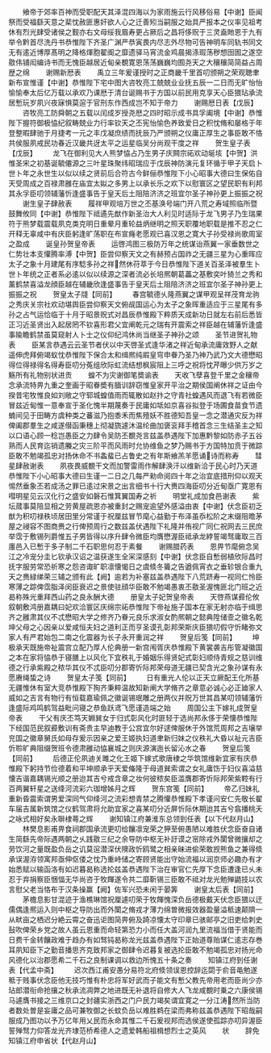 <!-- { "loadSidebar": true } -->
　　飨帝于郊率百神而受职配天其泽混四海以为家雨施云行风移俗易【中谢】臣闻祭而受福繇天意之棐忱赦匪惠奸欲人心之迁善矧当嗣服之始具严报本之仪率见祖考休有烈光肆受诸侯之觐亦右文母绥我眉寿更占厥后之昌将侈贶于三灵盍貤恩于九有举令黔首尽洗丹书恭惟陛下齐圣广渊严恭寅畏内尽志外尽物可告神明车同轨书同文无有逺近博厚髙明之降格煇胞翟阍之靡遗驿马宵流金鸡晨揭涤瑕荡秽想囹圄之遂空敭伟铺闳编诗书而无愧臣越居近甸亲覩寛恩荡荡巍巍均囿尧天之大穰穰简简益占周歴之绵
　　谢赐新厯表
　　禹立三年爰谨授时之正商畿千里首叨颁朔之荣观聴聿新布宣惟谨【中谢】恭惟陛下宅中图大咨牧亮工兢兢业业抚五辰一二日而无旷怡怡愉愉奉太后亿万载以承欢乃课厯于清台诞赐书于方国以前民用克享天心臣猥玷承流居慙玩岁夙兴夜寐惧莫逭于官刑东作西成岂不知于帝力
　　谢赐厯日表【戊辰】
　　咨牧亮工防舜朝之五载以闰成岁授尧厯之四时昭示成书具孚阖境【中谢】恭惟陛下握符御极恊纪叙畴兢业力行率钦天之丕宪怡愉色养致爱日之积忱脩和屡格于年登整暇肆驰于月捷考一元之丰戊凝庶绩而抚辰乃严颁朔之仪庸正厚生之事臣敢不恪共侯服夙戒民功春近汉畿共迓太平之运星临吴分尚观干度之祥
　　贺生皇子表【戊辰】
　　龙飞在御利见大人熊梦恊占乃生男子庆闗宗祏欢动埏垓【中贺】洪惟圣宋之初基诞毓僊源之三叶星珠聚纬昭瑞应于戊辰神防演元复环循于甲子天启卜世卜年之永世生以似以续之贤前后合符古今鲜俪恭惟陛下小心昭事大德曰生保佑自天受周成之百禄肃雝在庙宜太姒之多男上以承长乐之欢下以慰寰区之望民职有利邦其永孚臣叨领辅藩忻逢盛事告于皇天后土阻陪济济之班宜尔圣子神孙更上振振之祝
　　谢生皇子肆赦表
　　履祥甲观培万世之丕基涣号端门开八荒之寿域照临所暨鼓舞攸同【中谢】恭惟陛下祗遹先猷作新圣治大人利见时适际于龙飞男子乃生瑞果符于熊梦载震载夙克类克明日重晕月重轮益炳继明之照天职覆地职载是推不忍之仁开释无辜咸中有庆臣躬逢旷荡职在布宣癃老愿观已喜汉恩之寛大子孙受禄尚歌周室之盈成
　　诞皇孙贺皇帝表
　　运啓鸿图三极防万年之统谋诒燕翼一家垂数世之仁势壮本支懽腾率溥【中贺】臣尝仰察天文之有赫预占国祚之无疆三星为心重晖应太子之象十月建尾有序騐多孙之祥然休苻萃于今日恭惟陛下道关百圣泽被羣生卜世卜年统之正者系必逺以似以续源之深者流必长培熈朝葛藟之基敷奕叶猗兰之秀和薰鹤禁喜溢龙顔臣越在辅畿欣逢盛事告于皇天后土阻陪济济之班宜尔圣子神孙更上振振之祝
　　贺皇太子牋【同前】
　　春宫毓德乆隆燕翼之谋甲观呈祥茂育龙驹之秀庆关宗社欢动堪舆臣尝仰察天文俯觇国运心为太子之象晖重适应于三星尾有多孙之占气运恰临于十月于昭景贶式对昌辰恭惟殿下粹质天成新功日就左右前后悉皆正习近圣贤出入起居罔不钦喜形君父宜阐乾元之瑞有开震索之祥臣越在辅藩忻逢盛事隃瞻鹤禁虽莫窥射人卜士之仪仰纪鸿休尚当继圣子神孙之颂
　　圣节进贺礼物表
　　臣某言恭遇云云圣节者伏以中天啓圣式逢华渚之祥近甸承流庸效野人之献遥伸虎拜俯竭蚁忱恭惟陛下保合太和缉熈纯嘏皇穹申眷乃圣乃神乃武乃文大德懋昭得位得禄得名得寿臣叨分菟组欣际虹流结想枫宸阻上三呼之祝将忱芹曝少供万岁之觞所有礼物别状进贡
　　蝗不为灾谢御笔奬谕表
　　天收飞孽喜登千里之金穰帝念承流特畀九重之奎画于昭眷奬有腼训辞窃惟皇家开平治之期侯国阐休祥之证由今揆昔宅牧惟良如刘敞之守郓城蝗值雨而辄散如赵抃之守青社蝗遇风而退飞有若微臣冒兹近甸惟一意奉宣于圣化愧半期蔑奏于民庸如坻如京喜谷拟登于场圃食苗食节遗蝻间见于田畴方虞种类之蕃滋乃抱黍禾而焦殪妖不胜德知吾皇一念之潜通灾反为祥俾阖郡羣生之咸遂僣函秉穗上彻凝旒遽沐温纶曲加褒衮拜手稽首念三生结圣主之知以口语心顾一稔岂愚臣之力肆令吴防丕覩尧言兹盖恭遇陛下加惠黔黎如防赤子五谷熟而人民育迄销遗螣之灾三阶平而风雨时允协维鱼之梦乃赐书于方国特加贲于微踪臣敢不勉竭孤忠对扬休命不书螽蜚已占鲁史之有年斯飨羔羊愿诵诗而称寿
　　彗星肆赦谢表
　　夙夜畏威覩干文而加警雷雨作解肆涣汗以维新洽于民心时乃天道恭惟陛下小心昭事大德曰生谨一二日之几每严勑命阅四十年之治宜底措刑仰以观天惕然垂象丕若成汤之罪已逺过宋景之出言细书十行大赉四海臣叨分近甸亟广寛恩有嘒明星见云汉化行之盛安如磐石惟箕翼国寿之祈
　　明堂礼成加食邑谢表
　　紫坛蒇事莫陪显相之劳黄屋疏恩亦被重封之赐宠逾望外感溢由衷【中谢】伏念臣初乏猷为积叨禄秩顷居田里分常谨于祝厘兹冒节麾心益勤于布泽虽忝松阶之末缀阻曕茅屋之祲容不图商赉之行俾预周行之数兹盖伏遇陛下礼隆并侑视广同仁祝网去三民庶举霑于敷锡列爵惟五子男皆得以序升肆令微臣均膺懋渥臣祗承龙綍誓竭驽庸取三百廛邑入已慙于多子制二千石职思何忍于素餐
　　谢赐腊药表
　　恩畀节麾俯念吴江之冷宠分圭匕钦承汉诏之温获遂生全冞深感刻【中谢】伏念臣自慙弱植欣际昌时抚字服劳常恐祈寒之怨咨诹旷职凛懐愒日之虞倐冬籥之告遒佩宵衣之垂轸银合重九天之赉緑绨荣三辅之颁有此【阙】逾若为补塞兹盖恭遇陛下八荒跻寿一视同仁怜臣寒薄之踪俾霑脂泽闵臣衰迟之景使驻顔华臣敢不勉竭愚衷丕敭圣渥愧匪北门班之近曷称殊光重拜西山药之良永酬大德
　　册皇太子妃贺皇帝表
　　天啓燕谋彛伦攸叙朝敷鸿册嘉耦曰妃欢洽寰区庆绵宗祏恭惟陛下帝祉施子国本在家无射亦临于缉思齐之雝肃其仪不忒懋昭大学之修齐乃眷元良乐求淑女酌熈朝之懿典陞储壸之徽名乾坤父母之心因亲以爱咸恒夫妇之道利正而亨圣谟孔彰邦荣斯庆臣猥叨假守忻睹弥文家人有严君始包二南之化震器为长子永开重润之祥
　　贺皇后笺【同前】
　　坤极承天既施帝祉震宫立配乃厚人伦典册一新宫闱胥庆恭惟殿下黄裳袭吉彤管凝徽国之本在家将恊恭于寝膳上以风化下宜秩礼于婚姻乐得贤妃式彰妇顺侍青规之慈训维德之行承紫殿之秾华其仪不忒臣叨分郡寄忻际邦荣母道无疆已契含光之象孙谋有永愿赓绳蛰之诗
　　贺皇太子笺【同前】
　　日有重光人伦以正天立厥配王化所基无疆惟休有室大竞恭惟殿下狥齐秉粹温故知新阐大学脩齐之章意必诚心必正廸家人威如之吉言有物行有恒载嘉瑜佩之徽诞锡珉雕之册两仪并贶万世其昌某叨领辅藩忻逢盛际鸡鸣鹤驾益毗问寝之恭鱼跃鸢飞愿谨造端之始
　　周国公主下嫁礼成贺皇帝表
　　干父有庆丕笃天婣巽女于归式彰风化时匪轻于选尚邦永侈于荣懐恭惟陛下经国范民叙彛敷训有斋贵主早迪教于公宫宜尔好逑俾服休于外馆荒周邦之吉壌举兖国之徽章舅氏如母存爰示因亲之爱王姬执妇道聿新归妹之仪秩礼大昏以祉元吉臣忻聆旷典阻缀贺班令德肃雝动恊襄城之则庆源演迤长留沁水之春
　　贺皇后笺【同前】
　　后德正伦夙迪关雎之化王姬下嫁式歌唐棣之华筑馆维新宜家有庆恭惟殿下躬持节俭德着和平坤顺承乎天爱偹隆于母道巽索谓之女礼庸饬于妇仪喜溢慈懐吉谐嘉耦锡光顺之册迨其吉兮戒含章之妆何彼秾矣臣滥膺郡寄忻际邦荣紫鞚有行百两翼轩星之送绛河流彩六珈增姊月之辉
　　贺东宫笺【同前】
　　帝乙归妹礼重新昏震索谓男爱深同气仰绛河之流彩想青禁之腾懽恭惟殿下孝谨问安仁先敬长翟车届吉属新筑馆之仪鹤驾肃将允助宜家之喜某叨分近屏忻际休期迨其吉兮翕播桃夭之咏式相好矣永聨棣蕚之辉
　　谢知镇江府兼淮东总领到任表【以下代赵月山】
　　林樊息影甫畀食祠郡国承流更叨给饟凛宠荣之狎至俯愚陋以难胜伏念臣奋自诸生简繇先帝际遇两朝之乆践敭三纪之余导防中枢无补訏谟之宻除戎外闑曾微攘却之劳饮河之量既盈负岳之讥莫逭潜深伏隩政忻鸥鹭之相亲昧进偷荣敢觊熊鱼之兼得倐承误渥洊领寓邦亟伸伛偻之忱乃重峙储之寄顾贤能出守始流福以润京师必趣办有才始悉赋以输函洛有如迟暮曷称选抡兹盖恭遇陛下治在审官仁先厚下念臣遭逢已乆未忍于弃捐察臣悃愊无华尚咨于牧餫遂令共二靡靳锡三臣敢不祗对龙光勉殚鼯技以农言慰父老当恪布于汉条操赢【阙】佐军兴恐未闲于晏筭
　　谢皇太后表【同前】
　　茅檐息影甘混迹于渔樵琳馆祝厘遽叨荣于牧餫愧深负岳德极戴天伏念臣猥以迂儒偶逢熈运入则中枢之导防出而外闑之脩戎才薄力绵曽微报效器盈量溢秪速颠隮一从畎亩之栖迟分絶云霄之奋迅讵图简畀俯及踦凉懐太守印章已骇邮亭之旧吏给刺史鼔吹俾荣乡党之故人虽云恩重而命轻第恐力小而任大盖河润九里流福当借于贤能而日费千金转饟政难于趋办有如驽钝曷称龙光兹盖恭遇陛下正始道尊贻谋仁逺志存巻耳夙知臣下之勤音播思齐克致邦家之御肆令迟暮复被选抡臣敢不勉竭孤忠对扬光命风德化以治郡愿希二千石之良制课调以救边所愧五十条之奏
　　知镇江府到任谢表【代孟中斋】
　　迟次西江甫安愚分易符北府倐领误恩控辞迄閟于俞音黾勉遂秪于贱事伏念臣他无技巧惟有朴忠将军好武而子能文有慙父教先帝用老而臣尚少亦玷郎潜衔命抢攘之秋承流凋弊之地进既无补退将自修大人飞龙咸覩时乗之六康侯锡马遽膺书接之三维京口之封疆实浙西之门户民力竭矣谓宜寛之一分江涛然所当防者数处曽是妄庸之品可兼牧御之长蚊负岳以难胜鹈在梁而弗称兹盖恭遇陛下昭哉嗣服成乃图功以予万亿年用乂民而永命其惟二千石爰视邦而选侯遂使孤踪亦叨异渥臣誓殚驽力仰答龙光齐埭范桥希德人之遗爱韩船祖楫想烈士之英风
　　状
　　辞免知镇江府申省状【代赵月山】
